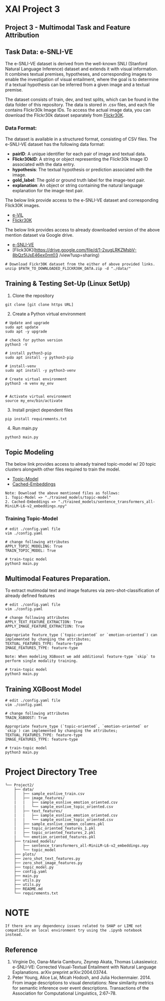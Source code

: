 # XAI Project 3
## Project 3 - Multimodal Task and Feature Attribution

## Task Data: e-SNLI-VE

The e-SNLI-VE dataset is derived from the well-known SNLI (Stanford Natural Language Inference) dataset and extends it with visual information. It combines textual premises, hypotheses, and corresponding images to enable the investigation of visual entailment, where the goal is to determine if a textual hypothesis can be inferred from a given image and a textual premise. 

The dataset consists of train, dev, and test splits, which can be found in the data folder of this repository. The data is stored in .csv files, and each file contains Flickr30k Image IDs. To access the actual image data, you can download the Flickr30k dataset separately from [Flickr30K](https://www.kaggle.com/hsankesara/flickr-image-dataset).

### Data Format: ###
The dataset is available in a structured format, consisting of CSV files. The e-SNLI-VE dataset has the following data format:

- **pairID**: A unique identifier for each pair of image and textual data.
- **Flickr30kID**: A string or object representing the Flickr30k Image ID associated with the data entry.
- **hypothesis**: The textual hypothesis or prediction associated with the image.
- **gold_label**: The gold or ground truth label for the image-text pair.
- **explanation**: An object or string containing the natural language explanation for the image-text pair.

The below link provide access to the e-SNLI-VE dataset and corresponding Flick30K images.

- [e-VIL](https://github.com/maximek3/e-ViL/tree/main)
- [Flickr30K](https://www.kaggle.com/hsankesara/flickr-image-dataset)

The below link provides access to already downloaded version of the above mention dataset via Google drive.

- [e-SNLI-VE](https://drive.google.com/file/d/105KNRwMRseTtGrYQ0PUVTpvCXSTO5zB0/view?usp=drive_link)
- [Flick30K](https://drive.google.com/file/d/1-2xugLRKZMsbV-8bQz5IJsE46ex0mt03 /view?usp=sharing)

```
# Download Fickr30K dataset from the either of above provided links.
unzip $PATH_TO_DOWNLOADED_FLICKR30K_DATA.zip -d "./data/"
```

## Training & Testing Set-Up  (Linux SetUp)

1. Clone the repository

```
git clone [git clone https URL]
```

2. Create a Python virtual environment

```
# Update and upgrade
sudo apt update
sudo apt -y upgrade

# check for python version
python3 -V

# install python3-pip
sudo apt install -y python3-pip

# install-venv
sudo apt install -y python3-venv

# Create virtual environment
python3 -m venv my_env


# Activate virtual environment
source my_env/bin/activate
```

3. Install project dependent files

```
pip install requirements.txt
```

4. Run main.py

```
python3 main.py
```

## Topic Modeling

The below link provides access to already trained topic-model w/ 20 topic clusters alongwith other files required to train the model.

- [Topic-Model](https://drive.google.com/file/d/1n4kl5uxml96lJZ5Kb0XrUIhkVmU7mKDI/view?usp=sharing)
- [Cached-Embeddings](https://drive.google.com/file/d/1--EcUuMvmwsV1L3jEgNhkbelml9ef5R0/view?usp=sharing)

```
Note: Download the above mentioned files as follows:
1. Topic-Model => "./trained_models/topic-model"
2. Cached-Embeddings => "./trained_models/sentence_transformers_all-MiniLM-L6-v2_embeddings.npy"
```

### Training Topic-Model

```
# edit ./config.yaml file
vim ./config.yaml

# change following attributes
APPLY_TOPIC_MODELING: True
TRAIN_TOPIC_MODEL: True

# train-topic model
python3 main.py
```


## Multimodal Features Preparation.

To extract mutimodal text and image features via zero-shot-classification of already defined features

```
# edit ./config.yaml file
vim ./config.yaml

# change following attributes 
APPLY_TEXT_FEATURE_EXTRACTION: True
APPLY_IMAGE_FEATURE_EXTRACTION: True

Appropriate feature_type (`topic-oriented` or `emotion-oriented`) can implemented by changing the attributes;
TEXTUAL_FEATURES_TYPE: feature-type
IMAGE_FEATURES_TYPE: feature-type

Note: When modeling XGBoost we add additional feature-type `skip` to perform single modality training.

# train-topic model
python3 main.py
```

## Training XGBoost Model

```
# edit ./config.yaml file
vim ./config.yaml

# change following attributes 
TRAIN_XGBOOST: True

Appropriate feature_type (`topic-oriented`, `emotion-oriented` or `skip`) can implemented by changing the attributes;
TEXTUAL_FEATURES_TYPE: feature-type
IMAGE_FEATURES_TYPE: feature-type

# train-topic model
python3 main.py
```



# Project Directory Tree

```
└── Project2/
    ├── data/
    │   ├── sample_esnlive_train.csv
    │   ├── image_features/
    |   |   ├── sample_esnlive_emotion_oriented.csv
    |   |   └── sample_esnlive_topic_oriented.csv
    │   ├── text_features/
    |   |   ├── sample_esnlive_emotion_oriented.csv
    |   |   └── sample_esnlive_topic_oriented.csv
    │   ├── sample_esnlive_common_columns.pkl
    |   ├── topic_oriented_features_1.pkl
    |   ├── topic_oriented_features_2.pkl
    |   └── emotion_oriented_features.pkl
    ├── trained_models/
    │   ├── sentence_transformers_all-MiniLM-L6-v2_embeddings.npy
    │   └── topic_model
    ├── plots/
    ├── zero_shot_text_features.py
    ├── zero_shot_image_features.py
    ├── topic_model.py
    ├── config.yaml
    ├── main.py
    ├── utils.py
    ├── utils.py
    ├── README.md
    └── requirements.txt
```

# NOTE

```
If there are any dependency issues related to SHAP or LIME not compatibile on local environment try using the .ipynb notebook instead. 
```

## Reference

1. Virginie Do, Oana-Maria Camburu, Zeynep Akata, Thomas Lukasiewicz. e-SNLI-VE: Corrected Visual-Textual Entailment with Natural Language Explanations. arXiv preprint arXiv:2004.03744.
2. Peter Young, Alice Lai, Micah Hodosh, and Julia Hockenmaier. 2014. From image descriptions to visual denotations: New similarity metrics for semantic inference over event descriptions. Transactions of the Association for Computational Linguistics, 2:67–78.

